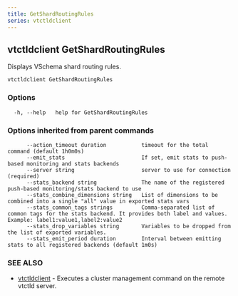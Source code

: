 ```yaml
---
title: GetShardRoutingRules
series: vtctldclient
---
```

## vtctldclient GetShardRoutingRules

Displays VSchema shard routing rules.

```
vtctldclient GetShardRoutingRules
```

### Options

```
  -h, --help   help for GetShardRoutingRules
```

### Options inherited from parent commands

```
      --action_timeout duration           timeout for the total command (default 1h0m0s)
      --emit_stats                        If set, emit stats to push-based monitoring and stats backends
      --server string                     server to use for connection (required)
      --stats_backend string              The name of the registered push-based monitoring/stats backend to use
      --stats_combine_dimensions string   List of dimensions to be combined into a single "all" value in exported stats vars
      --stats_common_tags strings         Comma-separated list of common tags for the stats backend. It provides both label and values. Example: label1:value1,label2:value2
      --stats_drop_variables string       Variables to be dropped from the list of exported variables.
      --stats_emit_period duration        Interval between emitting stats to all registered backends (default 1m0s)
```

### SEE ALSO

* [vtctldclient](../)	 - Executes a cluster management command on the remote vtctld server.

